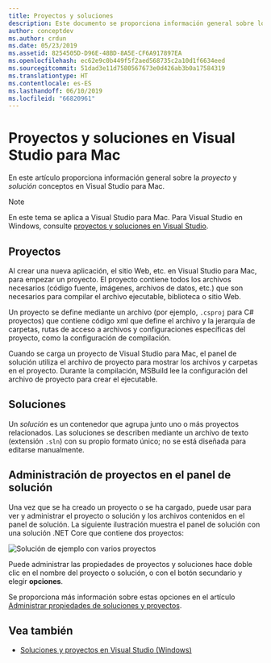 ```yaml
---
title: Proyectos y soluciones
description: Este documento se proporciona información general sobre los proyectos y las soluciones de Visual Studio para Mac.
author: conceptdev
ms.author: crdun
ms.date: 05/23/2019
ms.assetid: 8254505D-D96E-48BD-8A5E-CF6A917897EA
ms.openlocfilehash: ec62e9c0b449f5f2aed568735c2a10d1f6634eed
ms.sourcegitcommit: 51dad3e11d7580567673e0d426ab3b0a17584319
ms.translationtype: HT
ms.contentlocale: es-ES
ms.lasthandoff: 06/10/2019
ms.locfileid: "66820961"
---
```

# <a name="projects-and-solutions-in-visual-studio-for-mac"></a>Proyectos y soluciones en Visual Studio para Mac

En este artículo proporciona información general sobre la *proyecto* y *solución* conceptos en Visual Studio para Mac.

> [!NOTE] 
> En este tema se aplica a Visual Studio para Mac. Para Visual Studio en Windows, consulte [proyectos y soluciones en Visual Studio](/visualstudio/ide/solutions-and-projects-in-visual-studio).

## <a name="projects"></a>Proyectos

Al crear una nueva aplicación, el sitio Web, etc. en Visual Studio para Mac, para empezar un proyecto. El proyecto contiene todos los archivos necesarios (código fuente, imágenes, archivos de datos, etc.) que son necesarios para compilar el archivo ejecutable, biblioteca o sitio Web.

Un proyecto se define mediante un archivo (por ejemplo, `.csproj` para C# proyectos) que contiene código xml que define el archivo y la jerarquía de carpetas, rutas de acceso a archivos y configuraciones específicas del proyecto, como la configuración de compilación.

Cuando se carga un proyecto de Visual Studio para Mac, el panel de solución utiliza el archivo de proyecto para mostrar los archivos y carpetas en el proyecto. Durante la compilación, MSBuild lee la configuración del archivo de proyecto para crear el ejecutable.

## <a name="solutions"></a>Soluciones

Un *solución* es un contenedor que agrupa junto uno o más proyectos relacionados. Las soluciones se describen mediante un archivo de texto (extensión `.sln`) con su propio formato único; no se está diseñada para editarse manualmente.

## <a name="managing-projects-in-the-solution-pad"></a>Administración de proyectos en el panel de solución

Una vez que se ha creado un proyecto o se ha cargado, puede usar para ver y administrar el proyecto o solución y los archivos contenidos en el panel de solución. La siguiente ilustración muestra el panel de solución con una solución .NET Core que contiene dos proyectos:

![Solución de ejemplo con varios proyectos](media/solution-example.png)

Puede administrar las propiedades de proyectos y soluciones hace doble clic en el nombre del proyecto o solución, o con el botón secundario y elegir **opciones**.

Se proporciona más información sobre estas opciones en el artículo [Administrar propiedades de soluciones y proyectos](managing-solutions-and-project-properties.md).

## <a name="see-also"></a>Vea también

- [Soluciones y proyectos en Visual Studio (Windows)](/visualstudio/ide/solutions-and-projects-in-visual-studio)
